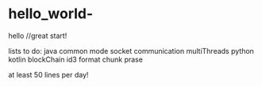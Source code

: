 # hello_world-
hello
//great start!

lists to do:
java common mode
socket communication
multiThreads
python
kotlin
blockChain
id3 format
chunk prase

at least 50 lines per day!

